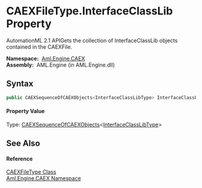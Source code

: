 CAEXFileType.InterfaceClassLib Property
=======================================
AutomationML 2.1 APIGets the collection of InterfaceClassLib objects contained in the CAEXFile.

  **Namespace:**  [Aml.Engine.CAEX][1]  
  **Assembly:**  AML.Engine (in AML.Engine.dll)

Syntax
------

```csharp
public CAEXSequenceOfCAEXObjects<InterfaceClassLibType> InterfaceClassLib { get; }
```

#### Property Value
Type: [CAEXSequenceOfCAEXObjects][2]&lt;[InterfaceClassLibType][3]>

See Also
--------

#### Reference
[CAEXFileType Class][4]  
[Aml.Engine.CAEX Namespace][1]  

[1]: ../README.md
[2]: ../CAEXSequenceOfCAEXObjects_1/README.md
[3]: ../InterfaceClassLibType/README.md
[4]: README.md
[5]: https://www.automationml.org
[6]: ../../icons/logoShade.png